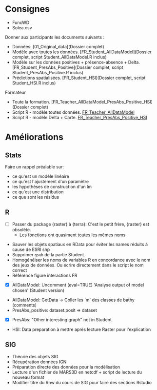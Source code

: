 # Consignes
- FuncWD
- Solea.csv

Donner aux participants les documents suivants :
- Données: [01_Original_data](Dossier complet)
- Modèle avec toutes les données. [FR_Student_AllDataModel](Dossier complet, script Student_AllDataModel.R inclus)
- Modèle sur les données positives + présence-absence + Delta. [FR_Student_PresAbs_Positive](Dossier complet, script Student_PresAbs_Positive.R inclus)
- Prédictions spatialisées. [FR_Student_HSI](Dossier complet, script Student_HSI.R inclus)

Formateur
- Toute la formation. [FR_Teacher_AllDataModel_PresAbs_Positive_HSI](Dossier complet)
- Script R - modèle toutes données. [FR_Teacher_AllDataModel](Teacher_AllDataModel.R)
- Script R - modèle Delta + Carte. [FR_Teacher_PresAbs_Positive_HSI](Teacher_PresAbs_Positive_HSI.R)

# Améliorations
## Stats
Faire un rappel préalable sur:
- ce qu'est un modèle linéaire
- ce qu'est l'ajustement d'un paramètre
- les hypothèses de construction d'un lm
- ce qu'est une distribution
- ce que sont les résidus

## R
- [ ] Passer du package {raster} à {terra}: C'est le petit frère, {raster} est obsolète. 
    + Les fonctions ont quasiment toutes les mêmes noms
- Sauver les objets spatiaux en RData pour éviter les names réduits à cause de ESRI shp
- Supprimer `gsub` de la partie Student
- Homogénéiser les noms de variables R en concordance avec le nom des jeux de données. Ou écrire directement dans le script le nom correct
- Référence figure interactions FR
-[x] AllDataModel: Uncomment (eval=TRUE) 'Analyse output of model chosen' (Student version)
- AllDataModel: GetData -> Coller les 'm' des classes de bathy (comments)
- PresAbs_positive: dataset.posit => dataset
-[x] PresAbs: "Other interesting graph" not in Student
- HSI: Data preparation à mettre après lecture Raster pour l'explication

## SIG
- Théorie des objets SIG
- Récupération données IGN
- Préparation directe des données pour la modélisation
- Lecture d'un fichier de MARS3D en netcdf + script de lecture du nouveau format
- Modifier titre du Rnw du cours de SIG pour faire des sections Rstudio
